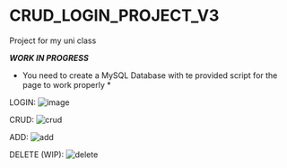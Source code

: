 # CRUD_LOGIN_PROJECT_V3
 Project for my uni class

 ***WORK IN PROGRESS***

* You need to create a MySQL Database with te provided script for the page to work properly *

LOGIN:
![image](https://github.com/InormaticNuke/CRUD_LOGIN_PROJECT_V3/assets/103802108/3e754db7-fd71-4d9a-b742-937dcf5a2613)

CRUD:
![crud](https://github.com/InormaticNuke/CRUD_LOGIN_PROJECT_V3/assets/103802108/a27c8e98-7e2d-4878-80e8-b3b30d95c950)

ADD:
![add](https://github.com/InormaticNuke/CRUD_LOGIN_PROJECT_V3/assets/103802108/3bc6da09-0b75-4518-bf48-3314dee26800)

DELETE (WIP):
![delete](https://github.com/InormaticNuke/CRUD_LOGIN_PROJECT_V3/assets/103802108/bd707d04-e81b-41c6-b096-80c4cde2c9d0)


